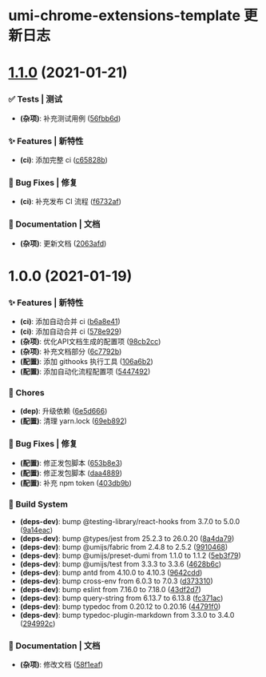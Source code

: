 # umi-chrome-extensions-template 更新日志

# [1.1.0](https://github.com/arvinxx/umi-plugin-template/compare/v1.0.0...v1.1.0) (2021-01-21)


### ✅ Tests | 测试

* **(杂项)**: 补充测试用例 ([56fbb6d](https://github.com/arvinxx/umi-plugin-template/commit/56fbb6d))


### ✨ Features | 新特性

* **(ci)**: 添加完整 ci ([c65828b](https://github.com/arvinxx/umi-plugin-template/commit/c65828b))


### 🐛 Bug Fixes | 修复

* **(ci)**: 补充发布 CI 流程 ([f6732af](https://github.com/arvinxx/umi-plugin-template/commit/f6732af))


### 📝 Documentation | 文档

* **(杂项)**: 更新文档 ([2063afd](https://github.com/arvinxx/umi-plugin-template/commit/2063afd))

# 1.0.0 (2021-01-19)


### ✨ Features | 新特性

* **(ci)**: 添加自动合并 ci ([b6a8e41](https://github.com/arvinxx/umi-plugin-template/commit/b6a8e41))
* **(ci)**: 添加自动合并 ci ([578e929](https://github.com/arvinxx/umi-plugin-template/commit/578e929))
* **(杂项)**: 优化API文档生成的配置项 ([98cb2cc](https://github.com/arvinxx/umi-plugin-template/commit/98cb2cc))
* **(杂项)**: 补充文档部分 ([6c7792b](https://github.com/arvinxx/umi-plugin-template/commit/6c7792b))
* **(配置)**: 添加 githooks 执行工具 ([106a6b2](https://github.com/arvinxx/umi-plugin-template/commit/106a6b2))
* **(配置)**: 添加自动化流程配置项 ([5447492](https://github.com/arvinxx/umi-plugin-template/commit/5447492))


### 🎫 Chores

* **(dep)**: 升级依赖 ([6e5d666](https://github.com/arvinxx/umi-plugin-template/commit/6e5d666))
* **(配置)**: 清理 yarn.lock ([69eb892](https://github.com/arvinxx/umi-plugin-template/commit/69eb892))


### 🐛 Bug Fixes | 修复

* **(配置)**: 修正发包脚本 ([653b8e3](https://github.com/arvinxx/umi-plugin-template/commit/653b8e3))
* **(配置)**: 修正发包脚本 ([daa4889](https://github.com/arvinxx/umi-plugin-template/commit/daa4889))
* **(配置)**: 补充 npm token ([403db9b](https://github.com/arvinxx/umi-plugin-template/commit/403db9b))


### 👷‍ Build System

* **(deps-dev)**: bump @testing-library/react-hooks from 3.7.0 to 5.0.0 ([9a14eac](https://github.com/arvinxx/umi-plugin-template/commit/9a14eac))
* **(deps-dev)**: bump @types/jest from 25.2.3 to 26.0.20 ([8a4da79](https://github.com/arvinxx/umi-plugin-template/commit/8a4da79))
* **(deps-dev)**: bump @umijs/fabric from 2.4.8 to 2.5.2 ([9910468](https://github.com/arvinxx/umi-plugin-template/commit/9910468))
* **(deps-dev)**: bump @umijs/preset-dumi from 1.1.0 to 1.1.2 ([5eb3f79](https://github.com/arvinxx/umi-plugin-template/commit/5eb3f79))
* **(deps-dev)**: bump @umijs/test from 3.3.3 to 3.3.6 ([4628b6c](https://github.com/arvinxx/umi-plugin-template/commit/4628b6c))
* **(deps-dev)**: bump antd from 4.10.0 to 4.10.3 ([9642cdd](https://github.com/arvinxx/umi-plugin-template/commit/9642cdd))
* **(deps-dev)**: bump cross-env from 6.0.3 to 7.0.3 ([d373310](https://github.com/arvinxx/umi-plugin-template/commit/d373310))
* **(deps-dev)**: bump eslint from 7.16.0 to 7.18.0 ([43df2d7](https://github.com/arvinxx/umi-plugin-template/commit/43df2d7))
* **(deps-dev)**: bump query-string from 6.13.7 to 6.13.8 ([fc371ac](https://github.com/arvinxx/umi-plugin-template/commit/fc371ac))
* **(deps-dev)**: bump typedoc from 0.20.12 to 0.20.16 ([44791f0](https://github.com/arvinxx/umi-plugin-template/commit/44791f0))
* **(deps-dev)**: bump typedoc-plugin-markdown from 3.3.0 to 3.4.0 ([294992c](https://github.com/arvinxx/umi-plugin-template/commit/294992c))


### 📝 Documentation | 文档

* **(杂项)**: 修改文档 ([58f1eaf](https://github.com/arvinxx/umi-plugin-template/commit/58f1eaf))

